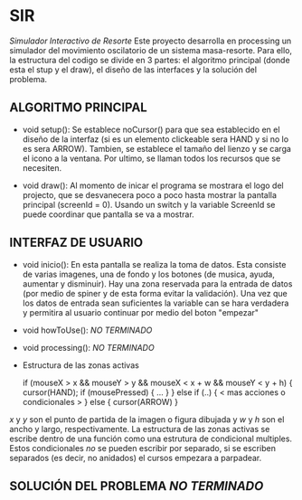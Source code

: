 # SIR
_Simulador Interactivo de Resorte_ Este proyecto desarrolla en processing un simulador del movimiento oscilatorio de un sistema masa-resorte. Para ello, la estructura del codigo se divide en 3 partes: el algoritmo principal (donde esta el stup y el draw), el diseño de las interfaces y la solución del problema. 

## ALGORITMO PRINCIPAL

* void setup(): Se establece noCursor() para que sea establecido en el diseño de la interfaz (si es un elemento clickeable sera HAND y si no lo es sera ARROW). Tambien, se establece el tamaño del lienzo y se carga el icono a la ventana. Por ultimo, se llaman todos los recursos que se necesiten.

* void draw(): Al momento de inicar el programa se mostrara el logo del projecto, que se desvanecera poco a poco hasta mostrar la pantalla principal (screenId = 0). Usando un switch y la variable ScreenId se puede coordinar que pantalla se va a mostrar.  

## INTERFAZ DE USUARIO

* void inicio(): En esta pantalla se realiza la toma de datos. Esta consiste de varias imagenes, una de fondo y los botones (de musica, ayuda, aumentar y disminuir). Hay una zona reservada para la entrada de datos (por medio de spiner y de esta forma evitar la validación). Una vez que los datos de entrada sean suficientes la variable can se hara verdadera y permitira al usuario continuar por medio del boton "empezar"

* void howToUse(): *NO TERMINADO*

* void processing(): *NO TERMINADO*

* Estructura de las zonas activas 

  if (mouseX > x && mouseY > y && mouseX < x + w && mouseY < y + h) {
    cursor(HAND);
    if (mousePressed) {
      ...
    }
  } else if (..) {
    < mas acciones o condicionales >
  } else {
    cursor(ARROW)
  }

_x_ y _y_ son el punto de partida de la imagen o figura dibujada y _w_ y _h_ son el ancho y largo, respectivamente. La estructura de las zonas activas se escribe dentro de una función como una estrutura de condicional multiples. Estos condicionales *no* se pueden escribir por separado, si se escriben separados (es decir, no anidados) el cursos empezara a parpadear. 

## SOLUCIÓN DEL PROBLEMA *NO TERMINADO* 

